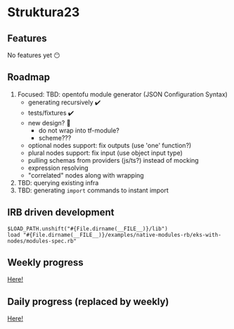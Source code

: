 # Struktura23

## Features

No features yet :no_mouth:

## Roadmap 

1. Focused: TBD: opentofu module generator (JSON Configuration Syntax)
	* generating recursively :heavy_check_mark:
	* tests/fixtures :heavy_check_mark:
	* new design? :dart:
		* do not wrap into tf-module?
		* scheme???
	* optional nodes support: fix outputs (use 'one' function?)
	* plural nodes support: fix input (use object input type)
	* pulling schemas from providers (js/ts?) instead of mocking
	* expression resolving
	* "correlated" nodes along with wrapping
2. TBD: querying existing infra
3. TBD: generating `import` commands to instant import


## IRB driven development

```
$LOAD_PATH.unshift("#{File.dirname(__FILE__)}/lib")
load "#{File.dirname(__FILE__)}/examples/native-modules-rb/eks-with-nodes/modules-spec.rb"
```


## Weekly progress

[Here!](weekly.md)


## Daily progress (replaced by weekly)

[Here!](deyliki.md)
